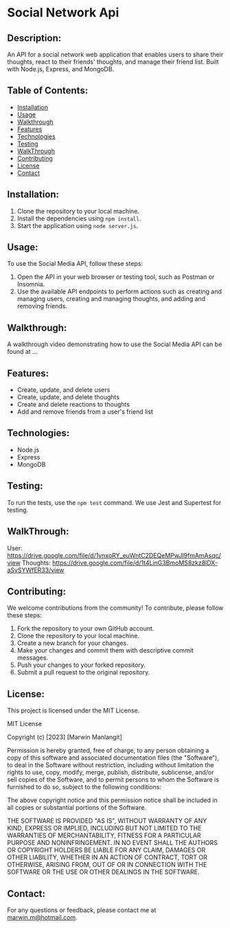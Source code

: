 # Social Network Api

## Description:
An API for a social network web application that enables users to share their thoughts, react to their friends' thoughts, and manage their friend list. Built with Node.js, Express, and MongoDB.

## Table of Contents:
- [Installation](#Installation)
- [Usage](#Usage)
- [Walkthrough](#Walkthrough)
- [Features](#Features)
- [Technologies](#Technologies)
- [Testing](#Testing)
- [WalkThrough](#WalkThrough)
- [Contributing](#Contributing)
- [License](#License)
- [Contact](#Contact)

## Installation:
1. Clone the repository to your local machine.
2. Install the dependencies using `npm install`.
3. Start the application using `node server.js`.

## Usage:
To use the Social Media API, follow these steps:
1. Open the API in your web browser or testing tool, such as Postman or Insomnia.
2. Use the available API endpoints to perform actions such as creating and managing users, creating and managing thoughts, and adding and removing friends.

## Walkthrough:
A walkthrough video demonstrating how to use the Social Media API can be found at ...

## Features:
- Create, update, and delete users
- Create, update, and delete thoughts
- Create and delete reactions to thoughts
- Add and remove friends from a user's friend list

## Technologies:
- Node.js
- Express
- MongoDB

## Testing:
To run the tests, use the `npm test` command. We use Jest and Supertest for testing.

## WalkThrough:
User: https://drive.google.com/file/d/1vnxoRY_euWntC2DEQeMPwJl9fmAmAsqc/view
Thoughts: https://drive.google.com/file/d/1t4LinG3BmoMS8zkz8lDX-aSvSYWfER33/view

## Contributing:
We welcome contributions from the community! To contribute, please follow these steps:
1. Fork the repository to your own GitHub account.
2. Clone the repository to your local machine.
3. Create a new branch for your changes.
4. Make your changes and commit them with descriptive commit messages.
5. Push your changes to your forked repository.
6. Submit a pull request to the original repository.

## License:
This project is licensed under the MIT License.

MIT License

Copyright (c) [2023] [Marwin Manlangit]

Permission is hereby granted, free of charge, to any person obtaining a copy
of this software and associated documentation files (the "Software"), to deal
in the Software without restriction, including without limitation the rights
to use, copy, modify, merge, publish, distribute, sublicense, and/or sell
copies of the Software, and to permit persons to whom the Software is
furnished to do so, subject to the following conditions:

The above copyright notice and this permission notice shall be included in
all copies or substantial portions of the Software.

THE SOFTWARE IS PROVIDED "AS IS", WITHOUT WARRANTY OF ANY KIND, EXPRESS OR
IMPLIED, INCLUDING BUT NOT LIMITED TO THE WARRANTIES OF MERCHANTABILITY,
FITNESS FOR A PARTICULAR PURPOSE AND NONINFRINGEMENT. IN NO EVENT SHALL THE
AUTHORS OR COPYRIGHT HOLDERS BE LIABLE FOR ANY CLAIM, DAMAGES OR OTHER
LIABILITY, WHETHER IN AN ACTION OF CONTRACT, TORT OR OTHERWISE, ARISING FROM,
OUT OF OR IN CONNECTION WITH THE SOFTWARE OR THE USE OR OTHER DEALINGS IN
THE SOFTWARE.


## Contact:
For any questions or feedback, please contact me at marwin.m@hotmail.com.
